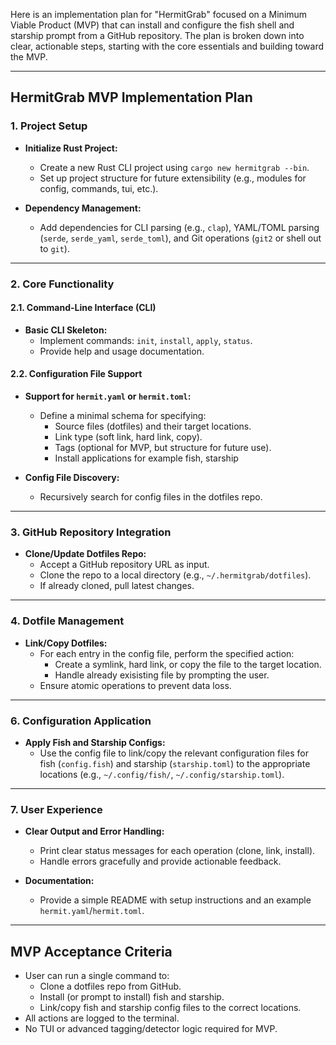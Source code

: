 Here is an implementation plan for "HermitGrab" focused on a Minimum Viable Product (MVP) that can install and configure the fish shell and starship prompt from a GitHub repository. The plan is broken down into clear, actionable steps, starting with the core essentials and building toward the MVP.

---

## HermitGrab MVP Implementation Plan

### 1. Project Setup

- **Initialize Rust Project:**  
  - Create a new Rust CLI project using `cargo new hermitgrab --bin`.
  - Set up project structure for future extensibility (e.g., modules for config, commands, tui, etc.).

- **Dependency Management:**  
  - Add dependencies for CLI parsing (e.g., `clap`), YAML/TOML parsing (`serde`, `serde_yaml`, `serde_toml`), and Git operations (`git2` or shell out to `git`).

---

### 2. Core Functionality

#### 2.1. Command-Line Interface (CLI)

- **Basic CLI Skeleton:**  
  - Implement commands: `init`, `install`, `apply`, `status`.
  - Provide help and usage documentation.

#### 2.2. Configuration File Support

- **Support for `hermit.yaml` or `hermit.toml`:**  
  - Define a minimal schema for specifying:
    - Source files (dotfiles) and their target locations.
    - Link type (soft link, hard link, copy).
    - Tags (optional for MVP, but structure for future use).
    - Install applications for example fish, starship

- **Config File Discovery:**  
  - Recursively search for config files in the dotfiles repo.

---

### 3. GitHub Repository Integration

- **Clone/Update Dotfiles Repo:**  
  - Accept a GitHub repository URL as input.
  - Clone the repo to a local directory (e.g., `~/.hermitgrab/dotfiles`).
  - If already cloned, pull latest changes.

---

### 4. Dotfile Management

- **Link/Copy Dotfiles:**  
  - For each entry in the config file, perform the specified action:
    - Create a symlink, hard link, or copy the file to the target location.
    - Handle already exisisting file by prompting the user.
  - Ensure atomic operations to prevent data loss.

---

### 6. Configuration Application

- **Apply Fish and Starship Configs:**  
  - Use the config file to link/copy the relevant configuration files for fish (`config.fish`) and starship (`starship.toml`) to the appropriate locations (e.g., `~/.config/fish/`, `~/.config/starship.toml`).

---

### 7. User Experience

- **Clear Output and Error Handling:**  
  - Print clear status messages for each operation (clone, link, install).
  - Handle errors gracefully and provide actionable feedback.

- **Documentation:**  
  - Provide a simple README with setup instructions and an example `hermit.yaml`/`hermit.toml`.

---

## MVP Acceptance Criteria

- User can run a single command to:
  - Clone a dotfiles repo from GitHub.
  - Install (or prompt to install) fish and starship.
  - Link/copy fish and starship config files to the correct locations.
- All actions are logged to the terminal.
- No TUI or advanced tagging/detector logic required for MVP.
